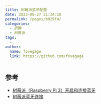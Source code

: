 ```yaml
---
title: 树莓派蓝牙配置
date: 2023-06-27 21:34:18
permalink: /pages/b029f4/
categories:
  - 折腾
  - 树莓派
tags:
  - 
author: 
  name: fovegage
  link: https://github.com/fovegage
---
```

## 参考

- [树莓派（Raspberry Pi 3）开启和连接蓝牙](https://blog.csdn.net/guzhong10/article/details/78574577)
- [树莓派蓝牙连接](https://www.cnblogs.com/farewell-farewell/p/7224048.html?utm_source=itdadao&utm_medium=referral)